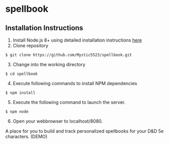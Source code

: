 # spellbook

## Installation Instructions
1. Install Node.js 8+ using detailed installation instructions [here](https://nodejs.org/en/download/package-manager/)
2. Clone repository
```
$ git clone https://github.com/Mystic5523/spellbook.git
```
3. Change into the working directory
```
$ cd spellbook
```
4. Execute following commands to install NPM dependencies
```
$ npm install
```
5. Execute the following command to launch the server.
```
$ npm node
```
6. Open your webbrowser to localhost/8080.



A place for you to build and track personalized spellbooks for your D&D 5e characters. (DEMO)

